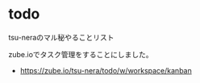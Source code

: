 # todo
tsu-neraのマル秘やることリスト

zube.ioでタスク管理をすることにしました。

- https://zube.io/tsu-nera/todo/w/workspace/kanban
